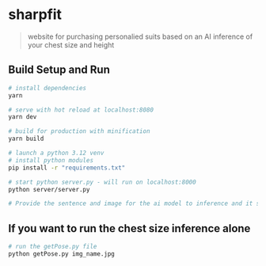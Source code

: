# sharpfit

> website for purchasing personalied suits based on an AI inference of your chest size and height

## Build Setup and Run

``` bash
# install dependencies
yarn

# serve with hot reload at localhost:8080
yarn dev

# build for production with minification
yarn build

# launch a python 3.12 venv
# install python modules
pip install -r "requirements.txt"

# start python server.py - will run on localhost:8000
python server/server.py

# Provide the sentence and image for the ai model to inference and it should come back with a selection of suits for the occasion that are in stock and with their prices and your chest size.


```

## If you want to run the chest size inference alone

``` bash
# run the getPose.py file
python getPose.py img_name.jpg
```